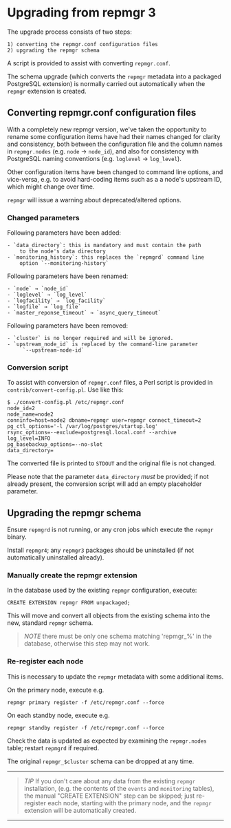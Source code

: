 Upgrading from repmgr 3
=======================

The upgrade process consists of two steps:

    1) converting the repmgr.conf configuration files
    2) upgrading the repmgr schema

A script is provided to assist with converting `repmgr.conf`.

The schema upgrade (which converts the `repmgr` metadata into
a packaged PostgreSQL extension) is normally carried out
automatically when the `repmgr` extension is created.


Converting repmgr.conf configuration files
------------------------------------------

With a completely new repmgr version, we've taken the opportunity
to rename some configuration items have had their names changed for
clarity and consistency, both between the configuration file and
the column names in `repmgr.nodes` (e.g. `node` → `node_id`), and
also for consistency with PostgreSQL naming conventions
(e.g. `loglevel` → `log_level`).

Other configuration items have been changed to command line options,
and vice-versa, e.g. to avoid hard-coding items such as a a node's
upstream ID, which might change over time.

`repmgr` will issue a warning about deprecated/altered options.


### Changed parameters

Following parameters have been added:

    - `data_directory`: this is mandatory and must contain the path
        to the node's data directory
    - `monitoring_history`: this replaces the `repmgrd` command line
        option `--monitoring-history`

Following parameters have been renamed:

    - `node` → `node_id`
    - `loglevel` → `log_level`
    - `logfacility` → `log_facility`
    - `logfile` → `log_file`
    - `master_reponse_timeout` → `async_query_timeout`

Following parameters have been removed:

    - `cluster` is no longer required and will be ignored.
    - `upstream_node_id` is replaced by the command-line parameter
         `--upstream-node-id`

### Conversion script

To assist with conversion of `repmgr.conf` files, a Perl script
is provided in `contrib/convert-config.pl`. Use like this:

    $ ./convert-config.pl /etc/repmgr.conf
    node_id=2
    node_name=node2
    conninfo=host=node2 dbname=repmgr user=repmgr connect_timeout=2
    pg_ctl_options='-l /var/log/postgres/startup.log'
    rsync_options=--exclude=postgresql.local.conf --archive
    log_level=INFO
    pg_basebackup_options=--no-slot
    data_directory=

The converted file is printed to `STDOUT` and the original file is not
changed.

Please note that the parameter `data_directory` *must* be provided;
if not already present, the conversion script will add an empty
placeholder parameter.


Upgrading the repmgr schema
---------------------------

Ensure `repmgrd` is not running, or any cron jobs which execute the
`repmgr` binary.

Install `repmgr4`; any `repmgr3` packages should be uninstalled
(if not automatically uninstalled already).

### Manually create the repmgr extension

In the database used by the existing `repmgr` configuration, execute:

    CREATE EXTENSION repmgr FROM unpackaged;

This will move and convert all objects from the existing schema
into the new, standard `repmgr` schema.

> *NOTE* there must be only one schema matching 'repmgr_%' in the
> database, otherwise this step may not work.

### Re-register each node

This is necessary to update the `repmgr` metadata with some additional items.

On the primary node, execute e.g.

    repmgr primary register -f /etc/repmgr.conf --force

On each standby node, execute e.g.

    repmgr standby register -f /etc/repmgr.conf --force

Check the data is updated as expected by examining the `repmgr.nodes` table;
restart `repmgrd` if required.

The original `repmgr_$cluster` schema can be dropped at any time.

* * *

> *TIP* If you don't care about any data from the existing `repmgr` installation,
> (e.g. the contents of the `events` and `monitoring` tables), the manual
> "CREATE EXTENSION" step can be skipped; just re-register each node, starting
> with the primary node, and the `repmgr` extension will be automatically created.

* * *
